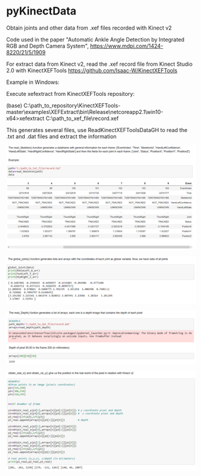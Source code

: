# pyKinectData
Obtain joints  and other data from .xef files recorded with Kinect v2

Code used in the paper "Automatic Ankle Angle Detection by Integrated RGB and Depth Camera System", https://www.mdpi.com/1424-8220/21/5/1909

For extract data from Kinect v2, read the .xef record file from Kinect Studio 2.0 with KinectXEFTools https://github.com/Isaac-W/KinectXEFTools

Example in Windows:

Execute xefextract from KinectXEFTools repository:

(base) C:\path_to_repository\KinectXEFTools-master\examples\XEFExtract\bin\Release\netcoreapp2.1\win10-x64>xefextract C:\path_to_xef_file\record.xef

This generates several files, use ReadKinectXEFToolsDataGH to read the .txt and .dat files and extract the information

![What is this](images/df_complet.png)

![What is this](images/global_joints_coordinates.png)

![What is this](images/depth_values.png)

![What is this](images/real_pos.png)
